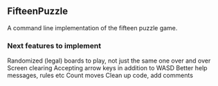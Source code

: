 ## FifteenPuzzle
A command line implementation of the fifteen puzzle game.

### Next features to implement
Randomized (legal) boards to play, not just the same one over and over
Screen clearing
Accepting arrow keys in addition to WASD
Better help messages, rules etc
Count moves
Clean up code, add comments